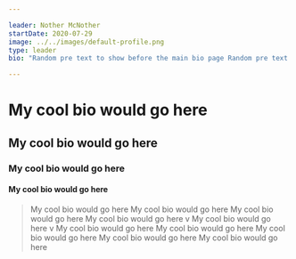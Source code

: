 ```yaml
---

leader: Nother McNother
startDate: 2020-07-29
image: ../../images/default-profile.png
type: leader
bio: "Random pre text to show before the main bio page Random pre text to show before the main bio page Random pre text to show before the main bio page"

---
```


# My cool bio would go here
## My cool bio would go here
### My cool bio would go here
#### My cool bio would go here
> My cool bio would go here
> My cool bio would go here
My cool bio would go here
My cool bio would go here
v
My cool bio would go here
v
My cool bio would go here
My cool bio would go here
My cool bio would go here
My cool bio would go here
My cool bio would go here